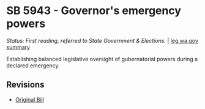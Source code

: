 # SB 5943 - Governor's emergency powers
*Status: First reading, referred to State Government & Elections.* | [leg.wa.gov summary](https://app.leg.wa.gov/billsummary?BillNumber=5943&Year=2021)

Establishing balanced legislative oversight of gubernatorial powers during a declared emergency.

## Revisions
* [Original Bill](1/)